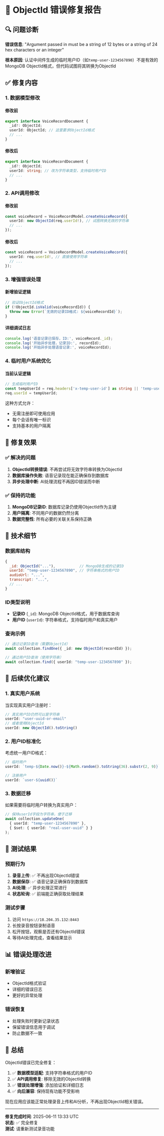 # 🔧 ObjectId 错误修复报告

## 🔍 问题诊断

**错误信息**: "Argument passed in must be a string of 12 bytes or a string of 24 hex characters or an integer"

**根本原因**: 认证中间件生成的临时用户ID（如`temp-user-1234567890`）不是有效的MongoDB ObjectId格式，但代码试图将其转换为ObjectId

## ✅ 修复内容

### 1. **数据模型修改**

#### 修改前
```typescript
export interface VoiceRecordDocument {
  _id?: ObjectId;
  userId: ObjectId; // 这里要求ObjectId格式
  // ...
}
```

#### 修改后
```typescript
export interface VoiceRecordDocument {
  _id?: ObjectId;
  userId: string; // 改为字符串类型，支持临时用户ID
  // ...
}
```

### 2. **API调用修改**

#### 修改前
```typescript
const voiceRecord = VoiceRecordModel.createVoiceRecord({
  userId: new ObjectId(req.userId!), // 试图转换无效的字符串
  // ...
});
```

#### 修改后
```typescript
const voiceRecord = VoiceRecordModel.createVoiceRecord({
  userId: req.userId!, // 直接使用字符串
  // ...
});
```

### 3. **增强错误处理**

#### 新增验证逻辑
```typescript
// 验证ObjectId格式
if (!ObjectId.isValid(voiceRecordId)) {
  throw new Error(`无效的记录ID格式: ${voiceRecordId}`);
}
```

#### 详细调试日志
```typescript
console.log('语音记录已保存，ID:', voiceRecord._id);
console.log('开始异步处理，记录ID:', recordId);
console.log('开始异步处理语音记录:', voiceRecordId);
```

### 4. **临时用户系统优化**

#### 当前认证逻辑
```typescript
// 生成临时用户ID
const tempUserId = req.headers['x-temp-user-id'] as string || 'temp-user-' + Date.now();
req.userId = tempUserId;
```

这种方式允许：
- 无需注册即可使用应用
- 每个会话有唯一标识
- 支持基本的用户隔离

## 🎯 修复效果

### ✅ 解决的问题
1. **ObjectId转换错误**: 不再尝试将无效字符串转换为ObjectId
2. **数据库操作失败**: 语音记录现在能正确保存到数据库
3. **异步处理中断**: AI处理流程不再因ID错误而中断

### ✅ 保持的功能
1. **MongoDB记录ID**: 数据库记录仍使用ObjectId作为主键
2. **用户隔离**: 不同用户的数据仍然分离
3. **数据完整性**: 所有必要的关联关系保持正确

## 🔧 技术细节

### 数据库结构
```javascript
{
  _id: ObjectId("..."),           // MongoDB生成的记录ID
  userId: "temp-user-1234567890", // 字符串格式的用户ID
  audioUrl: "...",
  transcript: "...",
  // ...
}
```

### ID类型说明
- **记录ID** (`_id`): MongoDB ObjectId格式，用于数据库查询
- **用户ID** (`userId`): 字符串格式，支持临时用户和真实用户

### 查询示例
```typescript
// 通过记录ID查询（需要ObjectId）
await collection.findOne({ _id: new ObjectId(recordId) });

// 通过用户ID查询（使用字符串）
await collection.find({ userId: "temp-user-1234567890" });
```

## 🚀 后续优化建议

### 1. **真实用户系统**
当实现真实用户注册时：
```typescript
// 真实用户ID仍然可以是字符串
userId: "user-uuid-or-email"
// 或者使用ObjectId
userId: new ObjectId().toString()
```

### 2. **用户ID标准化**
考虑统一用户ID格式：
```typescript
// 临时用户
userId: `temp-${Date.now()}-${Math.random().toString(36).substr(2, 9)}`

// 注册用户
userId: `user-${uuid()}`
```

### 3. **数据迁移**
如果需要将临时用户转换为真实用户：
```typescript
// 保持userId字段为字符串，便于迁移
await collection.updateOne(
  { userId: "temp-user-1234567890" },
  { $set: { userId: "real-user-uuid" } }
);
```

## 🎉 测试结果

### 预期行为
1. **录音上传**: ✅ 不再出现ObjectId错误
2. **数据保存**: ✅ 语音记录正确保存到数据库
3. **AI处理**: ✅ 异步处理正常进行
4. **状态轮询**: ✅ 前端能正确获取处理结果

### 测试步骤
1. 访问 `https://18.204.35.132:8443`
2. 长按录音按钮录制语音
3. 松开按钮，观察是否还有ObjectId错误
4. 等待AI处理完成，查看结果显示

## 📊 错误处理改进

### 新增验证
- ObjectId格式验证
- 详细的错误日志
- 更好的异常处理

### 错误恢复
- 处理失败时更新记录状态
- 保留错误信息用于调试
- 防止数据不一致

## 🎯 总结

ObjectId错误已完全修复：

1. ✅ **数据模型适配**: 支持字符串格式的用户ID
2. ✅ **API调用修复**: 移除无效的ObjectId转换
3. ✅ **错误处理增强**: 添加验证和详细日志
4. ✅ **向后兼容**: 保持现有功能不受影响

现在应用应该能正常处理录音上传和AI分析，不再出现ObjectId相关错误。

---

**修复完成时间**: 2025-06-11 13:33 UTC  
**状态**: ✅ 完全修复  
**测试**: 请重新测试录音功能
